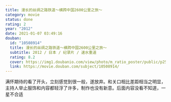 ```yaml
---
title: 漫长的丝绸之路铁道～横跨中国2600公里之旅～
category: movie
status: done
rating: 2
year: "2012"
date: 2021-01-07 03:49:16
douban:
  id: "10508914"
  title: 漫长的丝绸之路铁道～横跨中国2600公里之旅～
  subtitle: 2012 / 日本 / 纪录片 / 速水重道
  rating: 8.2
  cover: https://img1.doubanio.com/view/photo/m_ratio_poster/public/p2592207108.jpg
  link: https://movie.douban.com/subject/10508914/
---
```


满怀期待的看了开头，立刻感觉到很一般，遂放弃。和关口相比差距相当之明显，主持人举止服饰和内容都轻浮了许多，制作也没有新意。后面内容没看不知道，一星不合适